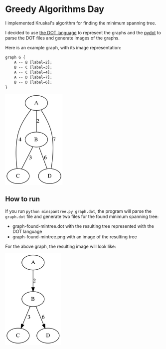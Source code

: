 # Greedy Algorithms Day

I implemented Kruskal's algorithm for finding the minimum spanning tree.

I decided to use [the DOT
language](https://en.wikipedia.org/wiki/DOT_(graph_description_language)) to
represent the graphs and the [pydot](https://github.com/erocarrera/pydot) to
parse the DOT files and generate images of the graphs.

Here is an example graph, with its image representation:

```
graph G {
    A -- B [label=2];
    B -- C [label=3];
    A -- C [label=4];
    A -- D [label=7];
    B -- D [label=6];
}
```

![](graph.png)

## How to run

If you run `python minspantree.py graph.dot`, the program will parse the
`graph.dot` file and generate two files for the found minimum spanning tree:

* graph-found-mintree.dot with the resulting tree represented with the DOT language
* graph-found-mintree.png with an image of the resulting tree

For the above graph, the resulting image will look like:

![](graph-found-mintree.png)
